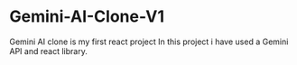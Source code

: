 # Gemini-AI-Clone-V1
Gemini AI clone is my first react project
In this project i have used a Gemini API and react library.
